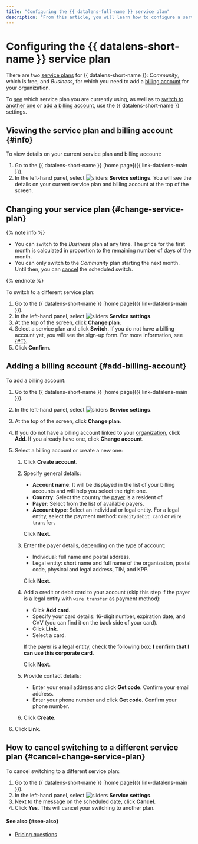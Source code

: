 ```yaml
---
title: "Configuring the {{ datalens-full-name }} service plan"
description: "From this article, you will learn how to configure a service plan for {{ datalens-short-name }} by choosing a plan and adding a billing account."
---
```


# Configuring the {{ datalens-short-name }} service plan

There are two [service plans](../pricing.md#service-plans) for {{ datalens-short-name }}: _Community_, which is free, and _Business_, for which you need to add a [billing account](../../billing/concepts/billing-account.md) for your organization.

 To [see](#info) which service plan you are currently using, as well as to [switch to another one](#change-service-plan) or [add a billing account](#add-billing-account), use the {{ datalens-short-name }} settings.

## Viewing the service plan and billing account {#info}

To view details on your current service plan and billing account:

1. Go to the {{ datalens-short-name }} [home page]({{ link-datalens-main }}).
1. In the left-hand panel, select ![sliders](../../_assets/console-icons/sliders.svg) **Service settings**. You will see the details on your current service plan and billing account at the top of the screen.

## Changing your service plan {#change-service-plan}

{% note info %}

* You can switch to the _Business_ plan at any time. The price for the first month is calculated in proportion to the remaining number of days of the month.
* You can only switch to the _Community_ plan starting the next month. Until then, you can [cancel](#cancel-change-service-plan) the scheduled switch.

{% endnote %}

To switch to a different service plan:

1. Go to the {{ datalens-short-name }} [home page]({{ link-datalens-main }}).
1. In the left-hand panel, select ![sliders](../../_assets/console-icons/sliders.svg) **Service settings**.
1. At the top of the screen, click **Change plan**.
1. Select a service plan and click **Switch**. If you do not have a billing account yet, you will see the sign-up form. For more information, see [{#T}](#add-billing-account).
1. Click **Confirm**.

## Adding a billing account {#add-billing-account}

To add a billing account:

1. Go to the {{ datalens-short-name }} [home page]({{ link-datalens-main }}).
1. In the left-hand panel, select ![sliders](../../_assets/console-icons/sliders.svg) **Service settings**.
1. At the top of the screen, click **Change plan**.
1. If you do not have a billing account linked to your [organization](../concepts/organizations.md), click **Add**. If you already have one, click **Change account**.
1. Select a billing account or create a new one:

   1. Click **Create account**.
   1. Specify general details:

      * **Account name**: It will be displayed in the list of your billing accounts and will help you select the right one.
      * **Country**: Select the country the [payer](../../billing/concepts/glossary.md#payer) is a resident of.
      * **Payer**: Select from the list of available payers.
      * **Account type**: Select an individual or legal entity. For a legal entity, select the payment method: `Credit/debit card` or `Wire transfer`.

      Click **Next**.

   1. Enter the payer details, depending on the type of account:

      * Individual: full name and postal address.
      * Legal entity: short name and full name of the organization, postal code, physical and legal address, TIN, and KPP.

      Click **Next**.

   1. Add a credit or debit card to your account (skip this step if the payer is a legal entity with `wire transfer` as payment method):

      * Click **Add card**.
      * Specify your card details: 16-digit number, expiration date, and CVV (you can find it on the back side of your card).
      * Click **Link**.
      * Select a card.

      If the payer is a legal entity, check the following box: **I confirm that I can use this corporate card**.

      Click **Next**.

   1. Provide contact details:

      * Enter your email address and click **Get code**. Confirm your email address.
      * Enter your phone number and click **Get code**. Confirm your phone number.

   1. Click **Create**.

1. Click **Link**.

## How to cancel switching to a different service plan {#cancel-change-service-plan}

To cancel switching to a different service plan:

1. Go to the {{ datalens-short-name }} [home page]({{ link-datalens-main }}).
1. In the left-hand panel, select ![sliders](../../_assets/console-icons/sliders.svg) **Service settings**.
1. Next to the message on the scheduled date, click **Cancel**.
1. Click **Yes**. This will cancel your switching to another plan.

#### See also {#see-also}

* [Pricing questions](../qa/pricing.md)

